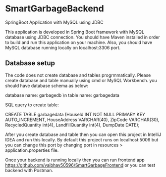 # SmartGarbageBackend

SpringBoot Application with MySQL using JDBC

This application is developed in Spring Boot framework with MySQL database using JDBC connection. You should have Maven installed 
in order to build and run this application on your machine. Also, you should have MySQL database running locally on localhost:3306
port.

## Database setup

The code does not create database and tables progrmmatically. Please create database and table manually using cmd or MySQL Workbench.
you should have database schema as below:

database name: garbagedb \n
table name: garbagedata

SQL query to create table:

CREATE TABLE garbagedata (HouseId INT NOT NULL PRIMARY KEY AUTO_INCREMENT,
HouseAddress VARCHAR(40),
ZipCode VARCHAR(30),
RecycledQuantity int(4),
LandfillQuantity int(4),
DumpDate DATE);

After you create database and table then you can open this project in IntelliJ IDEA and run this locally. By default this project runs 
on localhost:5006 but you can change this port by changing port in resources > application.properties file.

Once your backend is running locally then you can run frontend app https://github.com/vaibhav50596/SmartGarbageFrontend or you can test
backend with Postman.

